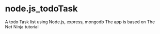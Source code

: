 # node.js_todoTask
A todo Task list using Node.js, express, mongodb
The app is based on The Net Ninja tutorial
